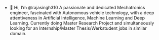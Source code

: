 - 👋 Hi, I’m @rajasingh310
A passionate and dedicated Mechatronics engineer, fascinated with Autonomous vehicle technology, with a deep attentiveness in Artificial Intelligence, Machine Learning and Deep Learning.
Currently doing Master Research Project and simultaneously looking for an Internship/Master Thesis/Werkstudent jobs in similar domain.

<!---
rajasingh310/rajasingh310 is a ✨ special ✨ repository because its `README.md` (this file) appears on your GitHub profile.
You can click the Preview link to take a look at your changes.
--->
